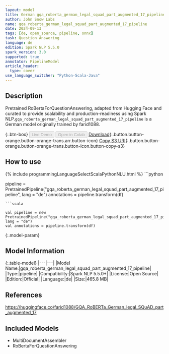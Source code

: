 ```yaml
---
layout: model
title: German gqa_roberta_german_legal_squad_part_augmented_17_pipeline pipeline RoBertaForQuestionAnswering from farid1088
author: John Snow Labs
name: gqa_roberta_german_legal_squad_part_augmented_17_pipeline
date: 2024-09-13
tags: [de, open_source, pipeline, onnx]
task: Question Answering
language: de
edition: Spark NLP 5.5.0
spark_version: 3.0
supported: true
annotator: PipelineModel
article_header:
  type: cover
use_language_switcher: "Python-Scala-Java"
---
```


## Description

Pretrained RoBertaForQuestionAnswering, adapted from Hugging Face and curated to provide scalability and production-readiness using Spark NLP.`gqa_roberta_german_legal_squad_part_augmented_17_pipeline` is a German model originally trained by farid1088.

{:.btn-box}
<button class="button button-orange" disabled>Live Demo</button>
<button class="button button-orange" disabled>Open in Colab</button>
[Download](https://s3.amazonaws.com/auxdata.johnsnowlabs.com/public/models/gqa_roberta_german_legal_squad_part_augmented_17_pipeline_de_5.5.0_3.0_1726199073160.zip){:.button.button-orange.button-orange-trans.arr.button-icon}
[Copy S3 URI](s3://auxdata.johnsnowlabs.com/public/models/gqa_roberta_german_legal_squad_part_augmented_17_pipeline_de_5.5.0_3.0_1726199073160.zip){:.button.button-orange.button-orange-trans.button-icon.button-copy-s3}

## How to use



<div class="tabs-box" markdown="1">
{% include programmingLanguageSelectScalaPythonNLU.html %}
```python

pipeline = PretrainedPipeline("gqa_roberta_german_legal_squad_part_augmented_17_pipeline", lang = "de")
annotations =  pipeline.transform(df)   

```
```scala

val pipeline = new PretrainedPipeline("gqa_roberta_german_legal_squad_part_augmented_17_pipeline", lang = "de")
val annotations = pipeline.transform(df)

```
</div>

{:.model-param}
## Model Information

{:.table-model}
|---|---|
|Model Name:|gqa_roberta_german_legal_squad_part_augmented_17_pipeline|
|Type:|pipeline|
|Compatibility:|Spark NLP 5.5.0+|
|License:|Open Source|
|Edition:|Official|
|Language:|de|
|Size:|465.8 MB|

## References

https://huggingface.co/farid1088/GQA_RoBERTa_German_legal_SQuAD_part_augmented_17

## Included Models

- MultiDocumentAssembler
- RoBertaForQuestionAnswering